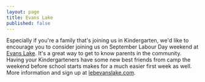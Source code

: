 ```yaml
---
layout: page
title: Evans Lake
published: false
---
```


Especially if you're a family that's joining us in Kindergarten, we'd like to encourage you to consider joining us on September Labour Day weekend at [Evans Lake](https://evanslake.com/). It's a great way to get to know parents in the community. Having your Kindergarteners have some new best friends from camp the weekend before school starts makes for a much easier first week as well. More information and sign up at [lebevanslake.com](http://www.lebevanslake.com).